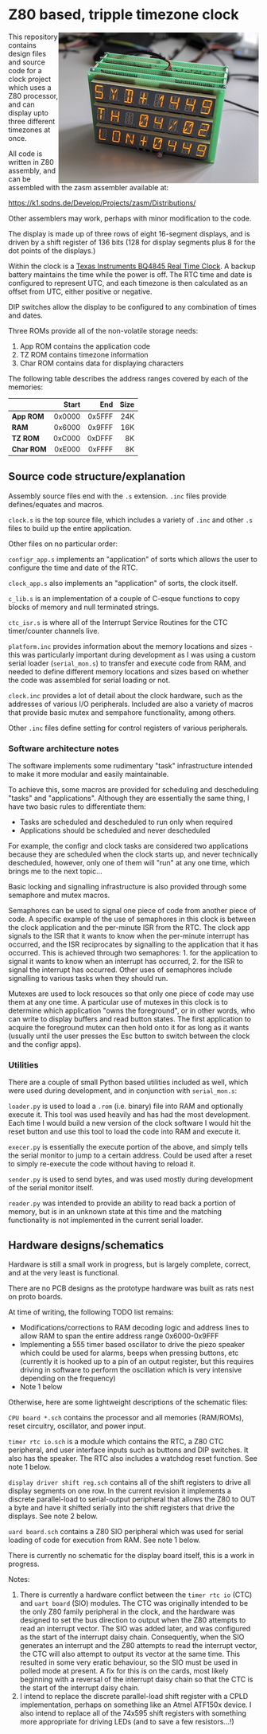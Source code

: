 # Z80 based, tripple timezone clock
<img align="right" src="photo.jpg">
This repository contains design files and source code for a clock project which uses a Z80 processor, and can display upto three different timezones at once.

All code is written in Z80 assembly, and can be assembled with the zasm assembler available at:

https://k1.spdns.de/Develop/Projects/zasm/Distributions/

Other assemblers may work, perhaps with minor modification to the code.

The display is made up of three rows of eight 16-segment displays, and is driven by a shift register of 136 bits (128 for display segments plus 8 for the dot points of the displays.)

Within the clock is a [Texas Instruments BQ4845 Real Time Clock](http://www.ti.com/product/BQ4845). A backup battery maintains the time while the power is off. The RTC time and date is configured to represent UTC, and each timezone is then calculated as an offset from UTC, either positive or negative.

DIP switches allow the display to be configured to any combination of times and dates.

Three ROMs provide all of the non-volatile storage needs:

 1. App ROM contains the application code
 2. TZ ROM contains timezone information
 3. Char ROM contains data for displaying characters

The following table describes the address ranges covered by each of the memories:

|              | Start  | End    | Size |
| ------------ | ------:| ------:| ----:|
| **App ROM**  | 0x0000 | 0x5FFF |  24K |
| **RAM**      | 0x6000 | 0x9FFF |  16K |
| **TZ ROM**   | 0xC000 | 0xDFFF |   8K |
| **Char ROM** | 0xE000 | 0xFFFF |   8K |



## Source code structure/explanation
Assembly source files end with the `.s` extension. `.inc` files provide defines/equates and macros.

`clock.s` is the top source file, which includes a variety of `.inc` and other `.s` files to build up the entire application.

Other files on no particular order:

`configr_app.s` implements an "application" of sorts which allows the user to configure the time and date of the RTC.

`clock_app.s` also implements an "application" of sorts, the clock itself.

`c_lib.s` is an implementation of a couple of C-esque functions to copy blocks of memory and null terminated strings.

`ctc_isr.s` is where all of the Interrupt Service Routines for the CTC timer/counter channels live.

`platform.inc` provides information about the memory locations and sizes - this was particularly important during development as I was using a custom serial loader (`serial_mon.s`) to transfer and execute code from RAM, and needed to define different memory locations and sizes based on whether the code was assembled for serial loading or not.

`clock.inc` provides a lot of detail about the clock hardware, such as the addresses of various I/O peripherals. Included are also a variety of macros that provide basic mutex and sempahore functionality, among others.

Other `.inc` files define setting for control registers of various peripherals.

### Software architecture notes
The software implements some rudimentary "task" infrastructure intended to make it more modular and easily maintainable.

To achieve this, some macros are provided for scheduling and descheduling "tasks" and "applications". Although they are essentially the same thing, I have two basic rules to differentiate them:

 - Tasks are scheduled and descheduled to run only when required
 - Applications should be scheduled and never descheduled

For example, the configr and clock tasks are considered two applications because they are scheduled when the clock starts up, and never technically descheduled, however, only one of them will "run" at any one time, which brings me to the next topic...

Basic locking and signalling infrastructure is also provided through some semaphore and mutex macros.

Semaphores can be used to signal one piece of code from another piece of code. A specific example of the use of semaphores in this clock is between the clock application and the per-minute ISR from the RTC. The clock app signals to the ISR that it wants to know when the per-minute interrupt has occurred, and the ISR reciprocates by signalling to the application that it has occurred. This is achieved through two semaphores: 1. for the application to signal it wants to know when an interrupt has occurred, 2. for the ISR to signal the interrupt has occurred. Other uses of semaphores include signalling to various tasks when they should run.

Mutexes are used to lock resouces so that only one piece of code may use them at any one time. A particular use of mutexes in this clock is to determine which application "owns the foreground", or in other words, who can write to display buffers and read button states. The first application to acquire the foreground mutex can then hold onto it for as long as it wants (usually until the user presses the Esc button to switch between the clock and the configr apps).

### Utilities

There are a couple of small Python based utilities included as well, which were used during development, and in conjunction with `serial_mon.s`:

`loader.py` is used to load a `.rom` (i.e. binary) file into RAM and optionally execute it. This tool was used heavily and has had the most development. Each time I would build a new version of the clock software I would hit the reset button and use this tool to load the code into RAM and execute it.

`execer.py` is essentially the execute portion of the above, and simply tells the serial monitor to jump to a certain address. Could be used after a reset to simply re-execute the code without having to reload it.

`sender.py` is used to send bytes, and was used mostly during development of the serial monitor itself.

`reader.py` was intended to provide an ability to read back a portion of memory, but is in an unknown state at this time and the matching functionality is not implemented in the current serial loader.

## Hardware designs/schematics
Hardware is still a small work in progress, but is largely complete, correct, and at the very least is functional.

There are no PCB designs as the prototype hardware was built as rats nest on proto boards.

At time of writing, the following TODO list remains:

 - Modifications/corrections to RAM decoding logic and address lines to allow RAM to span the entire address range 0x6000-0x9FFF
 - Implementing a 555 timer based oscillator to drive the piezo speaker which could be used for alarms, beeps when pressing buttons, etc (currently it is hooked up to a pin of an output register, but this requires driving in software to perform the oscillation which is very intensive depending on the frequency)
 - Note 1 below

Otherwise, here are some lightweight descriptions of the schematic files:

`CPU board *.sch` contains the processor and all memories (RAM/ROMs), reset circuitry, oscillator, and power input.

`timer rtc io.sch` is a module which contains the RTC, a Z80 CTC peripheral, and user interface inputs such as buttons and DIP switches. It also has the speaker. The RTC also includes a watchdog reset function. See note 1 below.

`display driver shift reg.sch` contains all of the shift registers to drive all display segments on one row. In the current revision it implements a discrete parallel-load to serial-output peripheral that allows the Z80 to OUT a byte and have it shifted serially into the shift registers that drive the displays. See note 2 below.

`uard board.sch` contains a Z80 SIO peripheral which was used for serial loading of code for execution from RAM. See note 1 below.

There is currently no schematic for the display board itself, this is a work in progress.

Notes:
 1. There is currently a hardware conflict between the `timer rtc io` (CTC) and `uart board` (SIO) modules. The CTC was originally intended to be the only Z80 family peripheral in the clock, and the hardware was designed to set the bus direction to output when the Z80 attempts to read an interrupt vector. The SIO was added later, and was configured as the start of the interrupt daisy chain. Consequently, when the SIO generates an interrupt and the Z80 attempts to read the interrupt vector, the CTC will also attempt to output its vector at the same time. This resulted in some very eratic behaviour, so the SIO must be used in polled mode at present. A fix for this is on the cards, most likely beginning with a reversal of the interrupt daisy chain so that the CTC is the start of the interrupt daisy chain.
 2. I intend to replace the discrete parallel-load shift register with a CPLD implementation, perhaps on something like an Atmel ATF150x device. I also intend to replace all of the 74x595 shift registers with something more appropriate for driving LEDs (and to save a few resistors...!)
